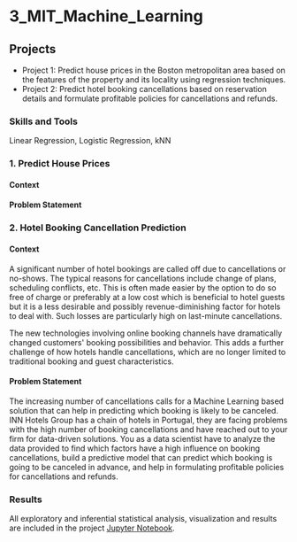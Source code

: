# 3_MIT_Machine_Learning

## Projects 
- Project 1: Predict house prices in the Boston metropolitan area based on the features of the property and its locality using regression techniques.
- Project 2: Predict hotel booking cancellations based on reservation details and formulate profitable policies for cancellations and refunds.

### Skills and Tools
Linear Regression, Logistic Regression, kNN 


### 1. Predict House Prices

#### Context

#### Problem Statement


### 2. Hotel Booking Cancellation Prediction

#### Context
A significant number of hotel bookings are called off due to cancellations or no-shows. The typical reasons for cancellations include change of plans, scheduling conflicts, etc. This is often made easier by the option to do so free of charge or preferably at a low cost which is beneficial to hotel guests but it is a less desirable and possibly revenue-diminishing factor for hotels to deal with. Such losses are particularly high on last-minute cancellations.

The new technologies involving online booking channels have dramatically changed customers' booking possibilities and behavior. This adds a further challenge of how hotels handle cancellations, which are no longer limited to traditional booking and guest characteristics.

#### Problem Statement
The increasing number of cancellations calls for a Machine Learning based solution that can help in predicting which booking is likely to be canceled. INN Hotels Group has a chain of hotels in Portugal, they are facing problems with the high number of booking cancellations and have reached out to your firm for data-driven solutions. You as a data scientist have to analyze the data provided to find which factors have a high influence on booking cancellations, build a predictive model that can predict which booking is going to be canceled in advance, and help in formulating profitable policies for cancellations and refunds.

### Results
All exploratory and inferential statistical analysis, visualization and results are included in the project [Jupyter Notebook](Learner_Notebook_Project_Marketing_Campaign_Analysis.ipynb).  
